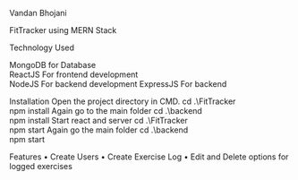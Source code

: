 
Vandan Bhojani 


FitTracker using MERN Stack

Technology Used

MongoDB for Database	
ReactJS	For frontend development	
NodeJS	For backend development	
ExpressJS	For backend
	
Installation
Open the project directory in CMD. 
cd .\FitTracker\
npm install
Again go to the main folder
cd .\backend\
npm install
Start react and server
cd .\FitTracker\
npm start
Again go the main folder
cd .\backend\
npm start

Features
•	Create Users
•	Create Exercise Log
•	Edit and Delete options for logged exercises





